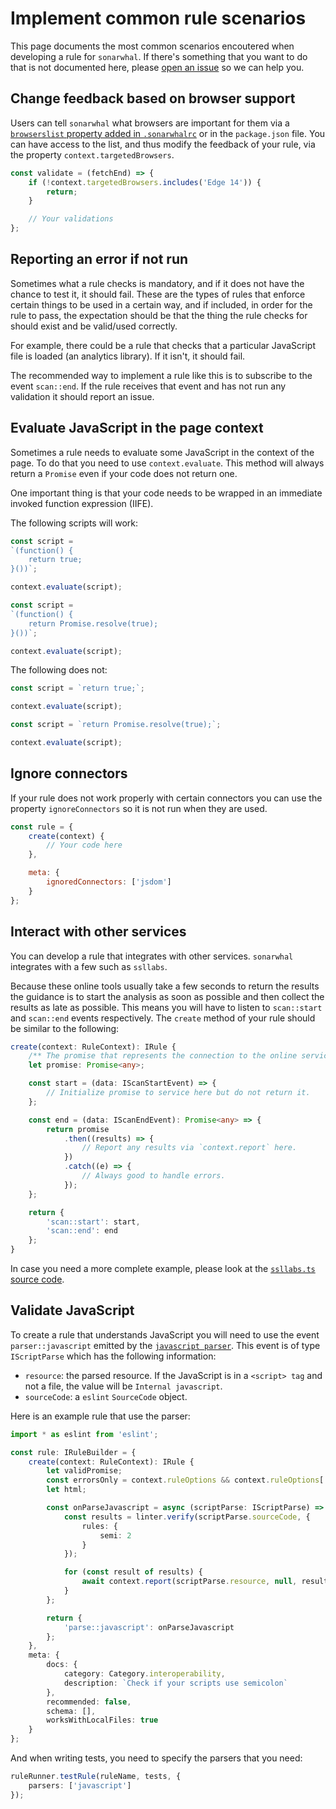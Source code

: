 # Implement common rule scenarios

This page documents the most common scenarios encoutered when developing a rule
for `sonarwhal`. If there's something that you want to do that is not
documented here, please [open an issue][new issue] so we can help you.

## Change feedback based on browser support

Users can tell `sonarwhal` what browsers are important for them via a
[`browserslist` property added in `.sonarwhalrc`][browserconfiguration] or in
the `package.json` file. You can have access to the list, and thus modify
the feedback of your rule, via the property `context.targetedBrowsers`.

<!-- eslint-disable no-unused-vars -->

```js
const validate = (fetchEnd) => {
    if (!context.targetedBrowsers.includes('Edge 14')) {
        return;
    }

    // Your validations
};
```

## Reporting an error if not run

Sometimes what a rule checks is mandatory, and if it does not have
the chance to test it, it should fail. These are the types of rules
that enforce certain things to be used in a certain way, and if
included, in order for the rule to pass, the expectation should be
that the thing the rule checks for should exist and be valid/used
correctly.

For example, there could be a rule that checks that a particular
JavaScript file is loaded (an analytics library). If it isn't, it
should fail.

The recommended way to implement a rule like this is to subscribe
to the event `scan::end`. If the rule receives that event and has
not run any validation it should report an issue.

## Evaluate JavaScript in the page context

Sometimes a rule needs to evaluate some JavaScript in the context of
the page. To do that you need to use `context.evaluate`. This method
will always return a `Promise` even if your code does not return one.

One important thing is that your code needs to be wrapped in an
immediate invoked function expression (IIFE).

The following scripts will work:

```js
const script =
`(function() {
    return true;
}())`;

context.evaluate(script);
```

```js
const script =
`(function() {
    return Promise.resolve(true);
}())`;

context.evaluate(script);
```

The following does not:

```js
const script = `return true;`;

context.evaluate(script);
```

```js
const script = `return Promise.resolve(true);`;

context.evaluate(script);
```

## Ignore connectors

If your rule does not work properly with certain connectors you can
use the property `ignoreConnectors` so it is not run when they are used.

<!-- eslint-disable no-unused-vars, object-curly-newline -->

```js
const rule = {
    create(context) {
        // Your code here
    },

    meta: {
        ignoredConnectors: ['jsdom']
    }
};
```

## Interact with other services

You can develop a rule that integrates with other services. `sonarwhal`
integrates with a few such as `ssllabs`.

Because these online tools usually take a few seconds to return the
results the guidance is to start the analysis as soon as possible
and then collect the results as late as possible. This means you
will have to listen to `scan::start` and `scan::end` events respectively.
The `create` method of your rule should be similar to the following:

```ts
create(context: RuleContext): IRule {
    /** The promise that represents the connection to the online service. */
    let promise: Promise<any>;

    const start = (data: IScanStartEvent) => {
        // Initialize promise to service here but do not return it.
    };

    const end = (data: IScanEndEvent): Promise<any> => {
        return promise
            .then((results) => {
                // Report any results via `context.report` here.
            })
            .catch((e) => {
                // Always good to handle errors.
            });
    };

    return {
        'scan::start': start,
        'scan::end': end
    };
}
```

In case you need a more complete example, please look at the
[`ssllabs.ts` source code][ssllabs code].

## Validate JavaScript

To create a rule that understands JavaScript you will need to use the
event `parser::javascript` emitted by the [`javascript parser`][parsers].
This event is of type `IScriptParse` which has the following information:

* `resource`: the parsed resource. If the JavaScript is in a `<script> tag`
  and not a file, the value will be `Internal javascript`.
* `sourceCode`: a `eslint` `SourceCode` object.

Here is an example rule that use the parser:

```ts
import * as eslint from 'eslint';

const rule: IRuleBuilder = {
    create(context: RuleContext): IRule {
        let validPromise;
        const errorsOnly = context.ruleOptions && context.ruleOptions['errors-only'] || false;
        let html;

        const onParseJavascript = async (scriptParse: IScriptParse) => {
            const results = linter.verify(scriptParse.sourceCode, {
                rules: {
                    semi: 2
                }
            });

            for (const result of results) {
                await context.report(scriptParse.resource, null, result.message);
            }
        };

        return {
            'parse::javascript': onParseJavascript
        };
    },
    meta: {
        docs: {
            category: Category.interoperability,
            description: `Check if your scripts use semicolon`
        },
        recommended: false,
        schema: [],
        worksWithLocalFiles: true
    }
};
```

And when writing tests, you need to specify the parsers that you need:

```ts
ruleRunner.testRule(ruleName, tests, {
    parsers: ['javascript']
});
```

<!-- Link labels: -->

[browserconfiguration]: ../../user-guide/index.md#browserconfiguration
[new issue]: https://github.com/sonarwhal/sonarwhal/issues/new
[parsers]: ../../user-guide/concepts/parser.md
[ssllabs code]: https://github.com/sonarwhal/sonarwhal/blob/master/src/lib/rules/ssllabs/ssllabs.ts
